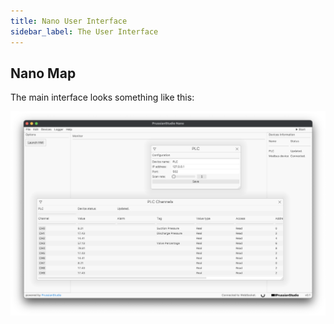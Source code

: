```yaml
---
title: Nano User Interface
sidebar_label: The User Interface
---
```


## Nano Map

The main interface looks something like this:

![Interface](./img/nano.png)